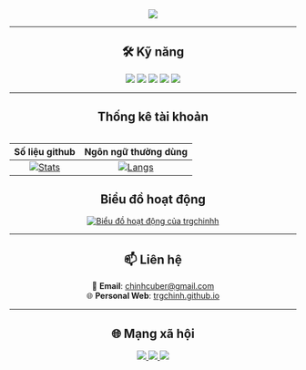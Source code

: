 <!--<h1 align="center">
<b>👋 HI</b>
<b>, I AM A CODER ABOUT TELEGRAM BOT</b><br>  
</h1>-->

<!--<h3 align="center">
  - 🔭 Mình là coder về <b>bot telegram</b><br>  
  - 🌱 Lĩnh vực thích nghiên cứu: <b>bot crypto về các sàn giao dịch</b><br>  
  - 💬 Mình hay code: <b>Python, Telebot, C++, APIs, ...</b><br>  
</h3>-->

<div align="center">
  <image src="https://github.com/alexcao194/alexcao194/blob/master/cat.gif"> <!-- Nguồn gif cat từ anh Alexcao194 
</div>
<!--<p align="left">
  <img src="https://komarev.com/ghpvc/?username=trgchinhh&label=Views&color=blue&style=flat-square" width = 70 alt="trgchinhh" />
</p>-->

---

<h2 align = "center">🛠 Kỹ năng</h2>
<p align="center">
  <img src="https://img.shields.io/badge/-Python-333?style=for-the-badge&logo=python&logoColor=yellow"/>
  <img src="https://img.shields.io/badge/-C++-333?style=for-the-badge&logo=c%2B%2B&logoColor=blue"/>
  <img src="https://img.shields.io/badge/-Telegram Bot-333?style=for-the-badge&logo=telegram&logoColor=white"/>
  <img src="https://img.shields.io/badge/-APIs-333?style=for-the-badge&logo=linux"/>
  <img src="https://img.shields.io/badge/-CMD-333?style=for-the-badge&logo=windows-terminal&logoColor=white"/>
</p>

---

<div align="center">
<h2 align = "center">Thống kê tài khoản</h2>
<table>
  
| Số liệu github | Ngôn ngữ thường dùng |
|:-:|:-:|
| [![Stats](https://github-readme-stats.vercel.app/api?username=trgchinhh&show_icons=true&theme=radical&hide=issues,contribs&cache_seconds=3600)](https://github.com/trgchinhh) | [![Langs](https://github-readme-stats.vercel.app/api/top-langs/?username=trgchinhh&layout=compact&theme=radical)](https://github.com/trgchinhh) |

</table>
</div>

<h2 align="center">Biểu đồ hoạt động</h2>

<p align="center">
  <a href="https://github.com/trgchinhh">
    <img src="https://fabianocouto-activity-graph.vercel.app/graph/?username=trgchinhh&theme=react-dark" alt="Biểu đồ hoạt động của trgchinhh">
  </a>
</p>

---

<h2 align="center">📫 Liên hệ</h2>
<p align="center">
  📧 <b>Email</b>: <a href="https://mail.google.com/mail/?view=cm&fs=1&to=chinhcuber@gmail.com" target="_blank" rel="noopener noreferrer">chinhcuber@gmail.com</a><br>
  🌐 <b>Personal Web</b>: <a href="https://trgchinhh.github.io/web/" target="_blank" rel="noopener noreferrer">trgchinh.github.io</a>
</p>

---

<h2 align = "center">🌐 Mạng xã hội</h2>
<p align="center">
  <a href="https://github.com/trgchinhh" target="_blank">
    <img src="https://img.shields.io/badge/GitHub-100000?style=for-the-badge&logo=github&logoColor=white" />
  </a>
  <a href="https://t.me/trgchinhh" target="_blank">
    <img src="https://img.shields.io/badge/Telegram-2CA5E0?style=for-the-badge&logo=telegram&logoColor=white" />
  </a>
  <a href="https://facebook.com/trgchinhh" target="_blank">
    <img src="https://img.shields.io/badge/Facebook-1877F2?style=for-the-badge&logo=facebook&logoColor=white" />
  </a>
</p>
